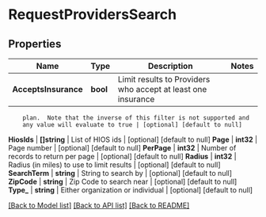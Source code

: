 # RequestProvidersSearch

## Properties
Name | Type | Description | Notes
------------ | ------------- | ------------- | -------------
**AcceptsInsurance** | **bool** | Limit results to Providers who accept at least one insurance
        plan.  Note that the inverse of this filter is not supported and
        any value will evaluate to true | [optional] [default to null]
**HiosIds** | **[]string** | List of HIOS ids | [optional] [default to null]
**Page** | **int32** | Page number | [optional] [default to null]
**PerPage** | **int32** | Number of records to return per page | [optional] [default to null]
**Radius** | **int32** | Radius (in miles) to use to limit results | [optional] [default to null]
**SearchTerm** | **string** | String to search by | [optional] [default to null]
**ZipCode** | **string** | Zip Code to search near | [optional] [default to null]
**Type_** | **string** | Either organization or individual | [optional] [default to null]

[[Back to Model list]](../README.md#documentation-for-models) [[Back to API list]](../README.md#documentation-for-api-endpoints) [[Back to README]](../README.md)


